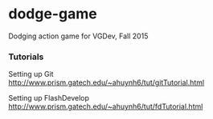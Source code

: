 # dodge-game
Dodging action game for VGDev, Fall 2015

### Tutorials
Setting up Git  
http://www.prism.gatech.edu/~ahuynh6/tut/gitTutorial.html

Setting up FlashDevelop  
http://www.prism.gatech.edu/~ahuynh6/tut/fdTutorial.html